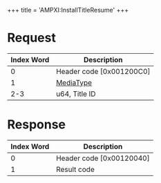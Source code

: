 +++
title = 'AMPXI:InstallTitleResume'
+++

# Request

| Index Word | Description                                           |
|------------|-------------------------------------------------------|
| 0          | Header code \[0x001200C0\]                            |
| 1          | [MediaType](Filesystem_services#MediaType "wikilink") |
| 2-3        | u64, Title ID                                         |

# Response

| Index Word | Description                |
|------------|----------------------------|
| 0          | Header code \[0x00120040\] |
| 1          | Result code                |